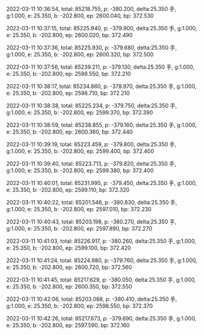2022-03-11 10:36:54, total: 85218.755, p: -380.200, delta:25.350 手, g:1.000, e: 25.350, b: -202.800, ep: 2600.040, bp: 372.530

2022-03-11 10:37:15, total: 85225.940, p: -379.900, delta:25.350 手, g:1.000, e: 25.350, b: -202.800, ep: 2600.020, bp: 372.490

2022-03-11 10:37:36, total: 85225.930, p: -379.680, delta:25.350 手, g:1.000, e: 25.350, b: -202.800, ep: 2600.320, bp: 372.500

2022-03-11 10:37:56, total: 85239.211, p: -379.130, delta:25.350 手, g:1.000, e: 25.350, b: -202.800, ep: 2598.550, bp: 372.210

2022-03-11 10:38:17, total: 85234.860, p: -378.970, delta:25.350 手, g:1.000, e: 25.350, b: -202.800, ep: 2598.710, bp: 372.210

2022-03-11 10:38:38, total: 85225.234, p: -379.750, delta:25.350 手, g:1.000, e: 25.350, b: -202.800, ep: 2599.370, bp: 372.390

2022-03-11 10:38:59, total: 85238.855, p: -379.160, delta:25.350 手, g:1.000, e: 25.350, b: -202.800, ep: 2600.360, bp: 372.440

2022-03-11 10:39:19, total: 85223.459, p: -379.800, delta:25.350 手, g:1.000, e: 25.350, b: -202.800, ep: 2599.400, bp: 372.400

2022-03-11 10:39:40, total: 85223.713, p: -379.820, delta:25.350 手, g:1.000, e: 25.350, b: -202.800, ep: 2599.380, bp: 372.400

2022-03-11 10:40:01, total: 85231.995, p: -379.450, delta:25.350 手, g:1.000, e: 25.350, b: -202.800, ep: 2599.110, bp: 372.320

2022-03-11 10:40:22, total: 85201.546, p: -380.830, delta:25.350 手, g:1.000, e: 25.350, b: -202.800, ep: 2597.010, bp: 372.230

2022-03-11 10:40:43, total: 85203.198, p: -380.270, delta:25.350 手, g:1.000, e: 25.350, b: -202.800, ep: 2597.890, bp: 372.270

2022-03-11 10:41:03, total: 85226.917, p: -380.260, delta:25.350 手, g:1.000, e: 25.350, b: -202.800, ep: 2599.100, bp: 372.420

2022-03-11 10:41:24, total: 85224.980, p: -379.760, delta:25.350 手, g:1.000, e: 25.350, b: -202.800, ep: 2600.720, bp: 372.560

2022-03-11 10:41:45, total: 85217.629, p: -380.050, delta:25.350 手, g:1.000, e: 25.350, b: -202.800, ep: 2600.350, bp: 372.550

2022-03-11 10:42:06, total: 85203.088, p: -380.410, delta:25.350 手, g:1.000, e: 25.350, b: -202.800, ep: 2598.550, bp: 372.370

2022-03-11 10:42:26, total: 85217.673, p: -379.690, delta:25.350 手, g:1.000, e: 25.350, b: -202.800, ep: 2597.590, bp: 372.160